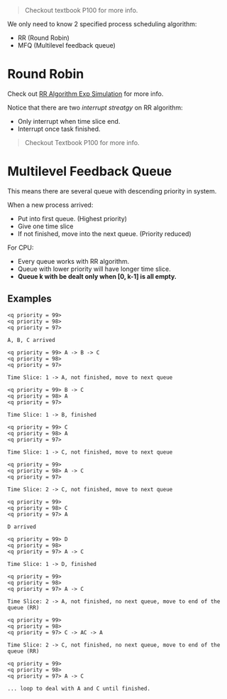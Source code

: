 > Checkout textbook P100 for more info.

We only need to know 2 specified process scheduling algorithm:

- RR (Round Robin)
- MFQ (Multilevel feedback queue)

# Round Robin

Check out [RR Algorithm Exp Simulation](./exp/proc_algo_rr.md) for more info.

Notice that there are two _interrupt streatgy_ on RR algorithm:

- Only interrupt when time slice end.
- Interrupt once task finished.

> Checkout Textbook P100 for more info.

# Multilevel Feedback Queue

This means there are several queue with descending priority in system.

When a new process arrived:

- Put into first queue. (Highest priority)
- Give one time slice
- If not finished, move into the next queue. (Priority reduced)

For CPU:

- Every queue works with RR algorithm.
- Queue with lower priority will have longer time slice.
- **Queue k with be dealt only when [0, k-1] is all empty.**

## Examples

```
<q priority = 99> 
<q priority = 98>
<q priority = 97>

A, B, C arrived

<q priority = 99> A -> B -> C
<q priority = 98>
<q priority = 97>

Time Slice: 1 -> A, not finished, move to next queue

<q priority = 99> B -> C
<q priority = 98> A
<q priority = 97>

Time Slice: 1 -> B, finished

<q priority = 99> C
<q priority = 98> A
<q priority = 97>

Time Slice: 1 -> C, not finished, move to next queue

<q priority = 99>
<q priority = 98> A -> C
<q priority = 97>

Time Slice: 2 -> C, not finished, move to next queue

<q priority = 99>
<q priority = 98> C
<q priority = 97> A

D arrived

<q priority = 99> D
<q priority = 98> 
<q priority = 97> A -> C

Time Slice: 1 -> D, finished

<q priority = 99> 
<q priority = 98> 
<q priority = 97> A -> C

Time Slice: 2 -> A, not finished, no next queue, move to end of the queue (RR)

<q priority = 99> 
<q priority = 98> 
<q priority = 97> C -> AC -> A

Time Slice: 2 -> C, not finished, no next queue, move to end of the queue (RR)

<q priority = 99> 
<q priority = 98> 
<q priority = 97> A -> C

... loop to deal with A and C until finished.
```